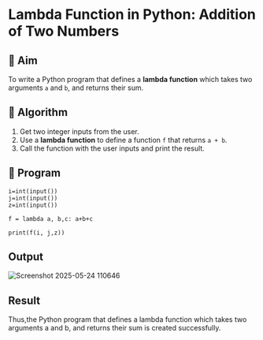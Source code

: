# Lambda Function in Python: Addition of Two Numbers

## 🎯 Aim
To write a Python program that defines a **lambda function** which takes two arguments `a` and `b`, and returns their sum.

## 🧠 Algorithm
1. Get two integer inputs from the user.
2. Use a **lambda function** to define a function `f` that returns `a + b`.
3. Call the function with the user inputs and print the result.

## 🧾 Program
```
i=int(input())
j=int(input())
z=int(input())

f = lambda a, b,c: a+b+c

print(f(i, j,z))
```
## Output
![Screenshot 2025-05-24 110646](https://github.com/user-attachments/assets/8c01470c-595b-4369-bd38-a47d77385a65)


## Result
Thus,the Python program that defines a lambda function which takes two arguments a and b, and returns their sum is created successfully.
